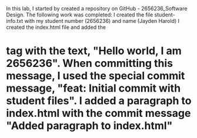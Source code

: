 In this lab, I started by created a repository on GitHub - 2656236_Software Design.
The following work was completed:
I created the file student-info.txt with my student number (2656236) and name (Jayden Harold)
I created the index.html file and added the <h1> tag with the text, "Hello world, I am 2656236". When committing this message, I used the special commit message, "feat: Initial commit with student files".
I added a paragraph to index.html with the commit message "Added paragraph to index.html"


